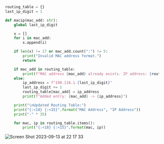 ```.py
routing_table = {}
last_ip_digit = 1

def macip(mac_add: str):
    global last_ip_digit

    x = []
    for i in mac_add:
        x.append(i)

    if len(x) != 17 or mac_add.count(":") != 5:
        print("Invalid MAC address format.")
        return

    if mac_add in routing_table:
        print(f"MAC address {mac_add} already exists. IP address: {routing_table[mac_add]}")
    else:
        ip_address = f"190.118.1.{last_ip_digit}"
        last_ip_digit += 1
        routing_table[mac_add] = ip_address
        print(f"Added entry: {mac_add} -> {ip_address}")

    print("\nUpdated Routing Table:")
    print("{:<18} {:<15}".format("MAC Address", "IP Address"))
    print("-" * 35)

    for mac, ip in routing_table.items():
        print("{:<18} {:<15}".format(mac, ip))
```
![Screen Shot 2023-09-13 at 22 17 33](https://github.com/24536urdj/Year_2-_G12/assets/112072887/df23eaf5-7c76-4a02-95f2-8862259b42d0)


